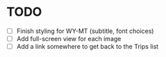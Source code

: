 # TODO

- [ ] Finish styling for WY-MT (subtitle, font choices)
- [ ] Add full-screen view for each image
- [ ] Add a link somewhere to get back to the Trips list
